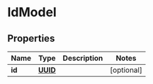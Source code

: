 # IdModel

## Properties
Name | Type | Description | Notes
------------ | ------------- | ------------- | -------------
**id** | [**UUID**](UUID.md) |  |  [optional]
